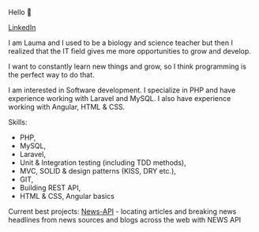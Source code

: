 Hello :wave:

[LinkedIn](https://www.linkedin.com/in/lauma-izolde-dziluma/)

I am Lauma and I used to be a biology and science teacher but then I realized that the IT field gives me more opportunities to grow and develop.

I want to constantly learn new things and grow, so I think programming is the perfect way to do that.

I am interested in Software development. I specialize in PHP and have experience working with Laravel and MySQL. I also have experience working with Angular, HTML & CSS. 

Skills:
- PHP, 
- MySQL, 
- Laravel, 
- Unit & Integration testing (including TDD methods), 
- MVC, SOLID & design patterns (KISS, DRY etc.), 
- GIT, 
- Building REST API, 
- HTML & CSS, Angular basics

Current best projects:
[News-API](https://github.com/laumags/News-API) - locating articles and breaking news headlines from news sources and blogs across the web with NEWS API
